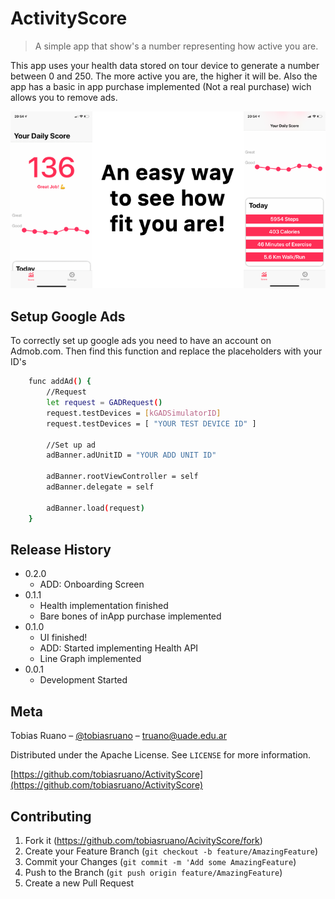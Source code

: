 # ActivityScore
> A simple app that show's a number representing how active you are.

This app uses your health data stored on tour device to generate a number between 0 and 250. The more active you are, the higher it will be. Also the app has a basic in app purchase implemented (Not a real purchase) wich allows you to remove ads.

![](header.png)

## Setup Google Ads
To correctly set up google ads you need to have an account on Admob.com. Then find this function and replace the placeholders with your ID's
```sh
    func addAd() {
        //Request
        let request = GADRequest()
        request.testDevices = [kGADSimulatorID]
        request.testDevices = [ "YOUR TEST DEVICE ID" ]
        
        //Set up ad
        adBanner.adUnitID = "YOUR ADD UNIT ID"
        
        adBanner.rootViewController = self
        adBanner.delegate = self
        
        adBanner.load(request)
    }
```

## Release History

* 0.2.0
    * ADD: Onboarding Screen
* 0.1.1
    * Health implementation finished
    * Bare bones of inApp purchase implemented
* 0.1.0
    * UI finished!
    * ADD: Started implementing Health API
    * Line Graph implemented
* 0.0.1
    * Development Started

## Meta

Tobias Ruano – [@tobiasruano](https://twitter.com/tobiasruano) – truano@uade.edu.ar

Distributed under the Apache License. See ``LICENSE`` for more information.

[https://github.com/tobiasruano/ActivityScore](https://github.com/tobiasruano/ActivityScore)

## Contributing

1. Fork it (<https://github.com/tobiasruano/AcivityScore/fork>)
2. Create your Feature Branch (```git checkout -b feature/AmazingFeature```)
3. Commit your Changes (```git commit -m 'Add some AmazingFeature```)
4. Push to the Branch (```git push origin feature/AmazingFeature```)
5. Create a new Pull Request

<!-- Markdown link & img dfn's -->
[npm-image]: https://img.shields.io/npm/v/datadog-metrics.svg?style=flat-square
[npm-url]: https://npmjs.org/package/datadog-metrics
[npm-downloads]: https://img.shields.io/npm/dm/datadog-metrics.svg?style=flat-square
[travis-image]: https://img.shields.io/travis/dbader/node-datadog-metrics/master.svg?style=flat-square
[travis-url]: https://travis-ci.org/dbader/node-datadog-metrics
[wiki]: https://github.com/yourname/yourproject/wiki

